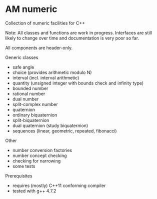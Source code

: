 AM numeric
==========

Collection of numeric facilities for C++

Note: 
All classes and functions are work in progress. Interfaces are still likely 
to change over time and documentation is very poor so far. 

All components are header-only.


Generic classes
  - safe angle 
  - choice (provides arithmetic modulo N)
  - interval (incl. interval arithmetic)
  - quantity (unsigned integer with bounds check and infinity type)
  - bounded number
  - rational number
  - dual number
  - split-complex number
  - quaternion  
  - ordinary biquaternion
  - split-biquaternion
  - dual quaternion (study biquaternion)  
  - sequences (linear, geometric, repeated, fibonacci)
    
Other
  - number conversion factories
  - number concept checking
  - checking for narrowing
  - some tests

Prerequisites
  - requires (mostly) C++11 conforming compiler
  - tested with g++ 4.7.2
